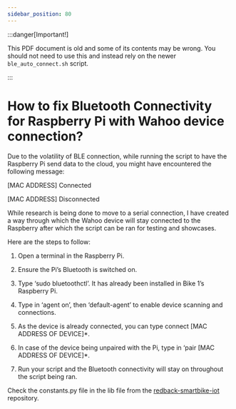 ```yaml
---
sidebar_position: 80
---
```


:::danger[Important!]

This PDF document is old and some of its contents may be wrong. You should not need to use this and instead rely on the newer `ble_auto_connect.sh` script.

:::


 # How to fix Bluetooth Connectivity for Raspberry Pi with Wahoo device connection?

Due to the volatility of BLE connection, while running the script to have the Raspberry Pi send data to the cloud, you might have encountered the following message:

[MAC ADDRESS] Connected

[MAC ADDRESS] Disconnected

While research is being done to move to a serial connection, I have created a way through which the Wahoo device will stay connected to the Raspberry after which the script can be ran for testing and showcases.

Here are the steps to follow:

1) Open a terminal in the Raspberry Pi.


2) Ensure the Pi’s Bluetooth is switched on.
3) Type ‘sudo bluetoothctl’. It has already been installed in Bike 1’s Raspberry Pi.

4) Type in ‘agent on’, then ‘default-agent’ to enable device scanning and connections.
5) As the device is already connected, you can type connect [MAC ADDRESS OF DEVICE]\*.
6) In case of the device being unpaired with the Pi, type in ‘pair [MAC ADDRESS OF DEVICE]\*.
7) Run your script and the Bluetooth connectivity will stay on throughout the script being ran.

Check the constants.py file in the lib file from the [redback-smartbike-iot](https://github.com/Redback-Operations/redback-smartbike-iot) repository.
